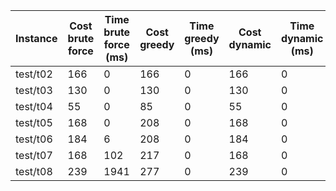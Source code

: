 | Instance | Cost brute force | Time brute force (ms) | Cost greedy | Time greedy (ms) | Cost dynamic | Time dynamic (ms) |
| -------- | ---------------- | --------------------- | ----------- | ---------------- | ------------ | ----------------- |
| test/t02 | 166 | 0 | 166 | 0 | 166 | 0 |
| test/t03 | 130 | 0 | 130 | 0 | 130 | 0 |
| test/t04 | 55 | 0 | 85 | 0 | 55 | 0 |
| test/t05 | 168 | 0 | 208 | 0 | 168 | 0 |
| test/t06 | 184 | 6 | 208 | 0 | 184 | 0 |
| test/t07 | 168 | 102 | 217 | 0 | 168 | 0 |
| test/t08 | 239 | 1941 | 277 | 0 | 239 | 0 |
